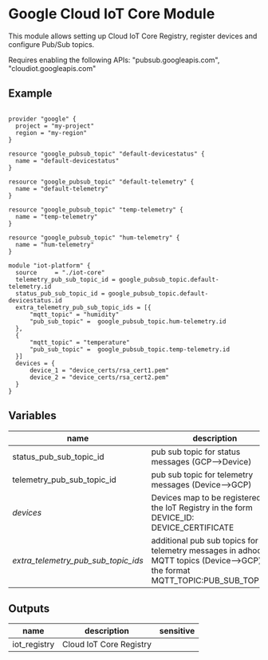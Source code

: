 # Google Cloud IoT Core Module

This module allows setting up Cloud IoT Core Registry, register devices and configure Pub/Sub topics.

Requires enabling the following APIs:
 "pubsub.googleapis.com",
 "cloudiot.googleapis.com"

## Example

```

provider "google" {
  project = "my-project"
  region = "my-region"
}

resource "google_pubsub_topic" "default-devicestatus" {
  name = "default-devicestatus"
}

resource "google_pubsub_topic" "default-telemetry" {
  name = "default-telemetry"
}

resource "google_pubsub_topic" "temp-telemetry" {
  name = "temp-telemetry"
}

resource "google_pubsub_topic" "hum-telemetry" {
  name = "hum-telemetry"
}

module "iot-platform" {
  source     = "./iot-core"
  telemetry_pub_sub_topic_id = google_pubsub_topic.default-telemetry.id
  status_pub_sub_topic_id = google_pubsub_topic.default-devicestatus.id
  extra_telemetry_pub_sub_topic_ids = [{
      "mqtt_topic" = "humidity"
      "pub_sub_topic" =  google_pubsub_topic.hum-telemetry.id
  },
  {
      "mqtt_topic" = "temperature"
      "pub_sub_topic" =  google_pubsub_topic.temp-telemetry.id
  }]
  devices = {
      device_1 = "device_certs/rsa_cert1.pem"
      device_2 = "device_certs/rsa_cert2.pem"
  }
}
```


<!-- BEGIN TFDOC -->
## Variables

| name | description | type | required | default |
|---|---|:---: |:---:|:---:|
| status_pub_sub_topic_id | pub sub topic for status messages (GCP-->Device) | <code title="">string</code> | ✓ |  |
| telemetry_pub_sub_topic_id | pub sub topic for telemetry messages (Device-->GCP) | <code title="">string</code> | ✓ |  |
| *devices* | Devices map to be registered in the IoT Registry in the form DEVICE_ID: DEVICE_CERTIFICATE | <code title="map&#40;string&#41;">map(string)</code> |  | <code title="">{}</code> |
| *extra_telemetry_pub_sub_topic_ids* | additional pub sub topics for telemetry messages in adhoc MQTT topics (Device-->GCP) in the format MQTT_TOPIC:PUB_SUB_TOPIC_ID | <code title="list&#40;object&#40;&#123;&#10;mqtt_topic &#61; string&#10;pub_sub_topic &#61; string&#10;&#125;&#41;&#41;">list(object({...}))</code> |  | <code title="">[{}]</code> |

## Outputs

| name | description | sensitive |
|---|---|:---:|
| iot_registry | Cloud IoT Core Registry |  |
<!-- END TFDOC -->

